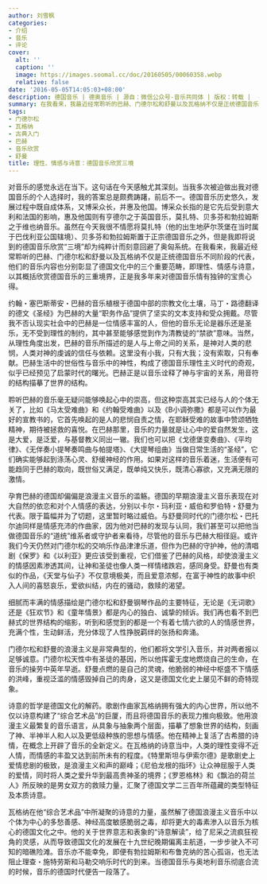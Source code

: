 ```yaml
---
author: 刘雪枫
categories:
- 介绍
- 音乐
- 评论
cover:
  alt: ''
  caption: ''
  image: https://images.soomal.cc/doc/20160505/00060358.webp
  relative: false
date: '2016-05-05T14:05:03+08:00'
description: 德国音乐 | 德奥音乐 | 源自：微信公众号-音乐共同体 | 版权：转载 |  平均/总评分：05.50/11
summary: 在我看来，我最近经常聆听的巴赫、门德尔松和舒曼以及瓦格纳不仅是正统德国音乐不同阶段的代表，他们的音乐内容也分别彰显了德国文化中的三个重要范畴，即理性、情感与诗意，以其概括欣赏德国音乐的三重境界，正是我多年来对德国音乐情有独钟的宝贵心得。
tags:
- 门德尔松
- 瓦格纳
- 古典入门
- 巴赫
- 音乐欣赏
- 舒曼
title: 理性、情感与诗意：德国音乐欣赏三境
---
```


对音乐的感觉永远在当下。这句话在今天感触尤其深刻。当我多次被迫做出我对德国音乐的个人选择时，我的答案总是颇费踌躇，前后不一。德国音乐历史悠久，发展过程中既自成体系，又博采众长，并惠及他国。博采众长指的是它先后受到意大利和法国的影响，惠及他国则有亨德尔之于英国音乐，莫扎特、贝多芬和勃拉姆斯之于维也纳音乐。虽然在今天我很不情愿将莫扎特（他的出生地萨尔茨堡在当时属于巴伐利亚公国辖境）、贝多芬和勃拉姆斯置于正宗德国音乐之外，但是我即将说到的德国音乐欣赏“三境”却为纯粹计而刻意回避了奥匈系统。在我看来，我最近经常聆听的巴赫、门德尔松和舒曼以及瓦格纳不仅是正统德国音乐不同阶段的代表，他们的音乐内容也分别彰显了德国文化中的三个重要范畴，即理性、情感与诗意，以其概括欣赏德国音乐的三重境界，正是我多年来对德国音乐情有独钟的宝贵心得。

约翰・塞巴斯蒂安・巴赫的音乐植根于德国中部的宗教文化土壤，马丁・路德翻译的德文《圣经》为巴赫的大量“职务作品”提供了坚实的文本支持和受众拥戴。尽管我不否认现实社会中的巴赫是一位情感丰富的人，但他的音乐无论是器乐还是圣乐，无不受到理性的制约，其中甚至能够感觉到作为清教徒的“禁欲”意味。当然，从理性角度出发，巴赫的音乐所描述的是人与上帝之间的关系，是神对人类的悲悯，人类对神的虔诚的信任与依赖。这里没有小我，只有大我；没有索取，只有奉献。巴赫生活中的世俗性与音乐中的神性，构成了德国音乐理性主义时代的奇观，似乎已经预见了启蒙时代的曙光。巴赫正是以音乐诠释了神与宇宙的关系，用音符的结构描摹了世界的结构。

聆听巴赫的音乐毫无疑问能够唤起心中的崇高，但这种崇高其实已经与人的个体无关了，比如《马太受难曲》和《约翰受难曲》以及《B小调弥撒》都是可以作为最好的宣教书的，它首先唤起的是人的悲悯自责之情，在耶稣受难的故事中赞颂牺牲精神，期待被拯救的喜悦。在巴赫那里，音乐的力量就是让心中的爱自然发生，这是大爱，是泛爱，与基督教义同出一辙。我们也可以把《戈德堡变奏曲》、《平均律》、《无伴奏小提琴奏鸣曲与帕提塔》、《大提琴组曲》当做日常生活的“圣经”，它们确实能够起到涤荡心灵、舒缓神经的作用。如果对这样的音乐着迷，生活便有可能趋同于巴赫的取向，既世俗又满足，既单纯又快乐，既清心寡欲，又充满无限的激情。

孕育巴赫的德国却偏偏是浪漫主义音乐的滥觞。德国的早期浪漫主义音乐表现在对大自然的依恋和对个人情感的表达，分别以卡尔・玛利亚・威伯和罗伯特・舒曼为代表。限于篇幅并为了切题，这里暂时略过威伯。与舒曼同时代的门德尔松・巴托尔迪同样是情感充沛的作曲家，因为他对巴赫的发现与认同，我们甚至可以把他当做德国音乐的“道统”维系者或守护者来看待，尽管他的音乐与巴赫大相径庭。或许我们今天仍然对门德尔松的交响乐作品津津乐道，但作为巴赫的守护神，他的清唱剧《保罗》和《以利亚》更应该受到重视，它们借鉴了巴赫的风格，却使浪漫主义的情感因素渗透其间，让神和圣徒也像人类一样情绪跌宕，感同身受。舒曼也有类似的作品，《天堂与仙子》不仅意境极美，而且爱意浓郁，在富于神性的故事中织入人间的喜怒哀乐，爱欲纠结，内在的骚动，救赎的渴望。

细腻而丰满的情感描绘是门德尔松和舒曼钢琴作品的主要特征，无论是《无词歌》还是《狂欢节》和《童年情景》都是内心的独白、诚挚的倾诉。我们再也看不到巴赫式的世界结构的缩影，听到和感觉到的都是一个有着七情六欲的人的情感世界，充满个性，生动鲜活，充分体现了人性挣脱羁绊的张扬和奔涌。

门德尔松和舒曼的浪漫主义是非常典型的，他们都将文学引入音乐，并对两者报以足够诚意。门德尔松天性中有圣徒的基因，所以他挥霍无度地燃烧自己的生命，在音乐的操劳中英年早逝。舒曼点燃的是自己的灵魂，他脆弱的神经中枢盛不下情感的洪峰，重视泛滥的情感毁掉自己的肉身，这又是德国文化史上屡见不鲜的奇特现象。

诗意的哲学是德国文化的解药。歌剧作曲家瓦格纳拥有强大的内心世界，所以他不仅以诗意构建了“综合艺术品”的巨厦，而且将德国音乐的表现力推向极致。他用浪漫主义最繁复的音乐语言，从具象与抽象两个层面，描摹了想象世界的结构，刻画了神、半神半人和人以及更低级种族的思想与情感。他在精神上复活了古希腊的诗情，在概念上开辟了音乐的全新定义。在瓦格纳的诗意当中，人类的理性变得不近人情，而情感的丰盈又达到前所未有的程度。《特里斯坦与伊索尔德》是歌剧史上爱情悲剧的极致，是浪漫主义和声的巅峰；《尼伯龙根的指环》让众神屈服于人类的爱情，同时将人类之爱升华到最高贵神圣的境界；《罗恩格林》和《飘泊的荷兰人》所反映的是男女双方的救赎力量，汇聚了德国文学二三百年所蕴藏的类型特征及本质诗意。

瓦格纳在他“综合艺术品”中所凝聚的诗意的力量，虽然解了德国浪漫主义音乐中以个体为中心的多愁善感、神经高度敏感脆弱之毒，却将更大的毒素渗入以音乐为核心的德国文化之中。他的关于世界意志和表象的“诗意解读”，给了尼采之流疯狂视角的灵感，从而导致德国文化的发展在十九世纪晚期偏离主航道，一步步驶入不可知的暗礁险滩。音乐亦不能幸免，即便有勃拉姆斯和布鲁克纳的苦心孤诣，也无法阻止理查・施特劳斯和马勒交响乐时代的到来。当德国音乐与奥地利音乐彻底合流的时候，音乐的德国时代便告一段落了。